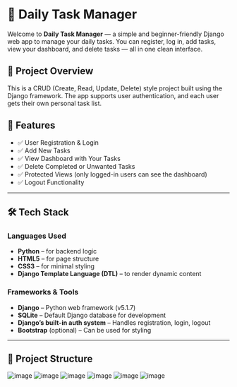 # 📝 Daily Task Manager

Welcome to **Daily Task Manager** — a simple and beginner-friendly Django web app to manage your daily tasks. You can register, log in, add tasks, view your dashboard, and delete tasks — all in one clean interface.

## 🚀 Project Overview

This is a CRUD (Create, Read, Update, Delete) style project built using the Django framework. The app supports user authentication, and each user gets their own personal task list.

## 🎯 Features

- ✅ User Registration & Login
- ✅ Add New Tasks
- ✅ View Dashboard with Your Tasks
- ✅ Delete Completed or Unwanted Tasks
- ✅ Protected Views (only logged-in users can see the dashboard)
- ✅ Logout Functionality

---

## 🛠️ Tech Stack

### Languages Used
- **Python** – for backend logic
- **HTML5** – for page structure
- **CSS3** – for minimal styling
- **Django Template Language (DTL)** – to render dynamic content

### Frameworks & Tools
- **Django** – Python web framework (v5.1.7)
- **SQLite** – Default Django database for development
- **Django’s built-in auth system** – Handles registration, login, logout
- **Bootstrap** (optional) – Can be used for styling

---

## 🔧 Project Structure

![image](https://github.com/user-attachments/assets/15c2b92d-fbab-440d-b829-29d83f1050b2)
![image](https://github.com/user-attachments/assets/edde99d3-ca39-4c80-88f7-fe0049781c32)
![image](https://github.com/user-attachments/assets/87ab3405-ce9f-4647-a535-bb256ad438d5)
![image](https://github.com/user-attachments/assets/4e0eda12-1c6e-4c2d-8d46-5fe168fd086a)
![image](https://github.com/user-attachments/assets/50749443-40ce-4ac6-a900-614dd05ccd29)
![image](https://github.com/user-attachments/assets/e350e87b-bdf6-4de5-b108-94cf98c968a7)







